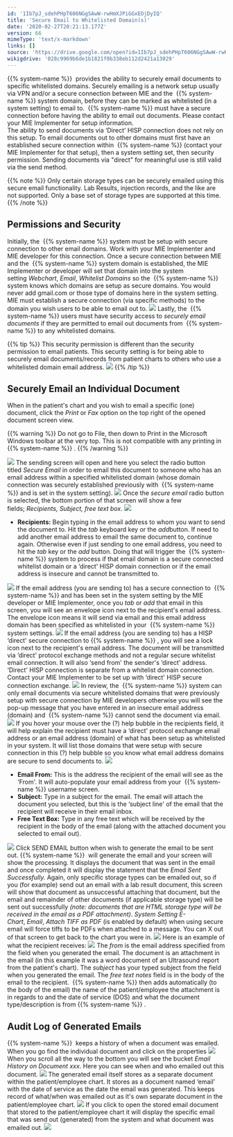 ```yaml
---
id: '1Ib7pJ_sdehPHpT606NGgSAwW-rwHmXJPiGGxEOjDyIQ'
title: 'Secure Email to Whitelisted Domain(s)'
date: '2020-02-27T20:21:13.177Z'
version: 66
mimeType: 'text/x-markdown'
links: []
source: 'https://drive.google.com/open?id=1Ib7pJ_sdehPHpT606NGgSAwW-rwHmXJPiGGxEOjDyIQ'
wikigdrive: '028c9969b6de1b1821f0b338eb112d2421a13029'
---
```

{{% system-name %}}  provides the ability to securely email documents to specific whitelisted domains. Securely emailing is a network setup usually via VPN and/or a secure connection between MIE and the  {{% system-name %}} system domain, before they can be marked as whitelisted (in a system setting) to email to.  {{% system-name %}} must have a secure connection before having the ability to email out documents. Please contact your MIE Implementer for setup information.  
The ability to send documents via ‘Direct' HISP connection does not rely on this setup. To email documents out to other domains must first have an established secure connection within  {{% system-name %}} (contact your MIE Implementer for that setup), then a system setting set, then security permission. Sending documents via "direct" for meaningful use is still valid via the send method.

{{% note %}}
Only certain storage types can be securely emailed using this secure email functionality. Lab Results, injection records, and the like are not supported. Only a base set of storage types are supported at this time.
{{% /note %}}

## Permissions and Security

Initially, the  {{% system-name %}} system must be setup with secure connection to other email domains. Work with your MIE Implementer and MIE developer for this connection. Once a secure connection between MIE and the  {{% system-name %}} system domain is established, the MIE Implementer or developer will set that domain into the system setting *Webchart*, *Email*, *Whitelist Domains* so the  {{% system-name %}} system knows which domains are setup as secure domains. You would never add gmail.com or those type of domains here in the system setting. MIE must establish a secure connection (via specific methods) to the domain you wish users to be able to email out to.
![](../secure-email-to-whitelisted-domain-s.assets/91566388fd1673a88963046de201bbc4.png)
Lastly, the  {{% system-name %}} users must have security access to *securely email documents* if they are permitted to email out documents from  {{% system-name %}} to any whitelisted domains.

{{% tip %}}
This security permission is different than the security permission to email patients. This security setting is for being able to securely email documents/records from patient charts to others who use a whitelisted domain email address.
![](../secure-email-to-whitelisted-domain-s.assets/71173aa0c9b144a8d2dcc3106822ed6a.png)
{{% /tip %}}

## Securely Email an Individual Document

When in the patient's chart and you wish to email a specific (one) document, click the *Print* or *Fax* option on the top right of the opened document screen view.

{{% warning %}}
Do not go to File, then down to Print in the Microsoft Windows toolbar at the very top. This is not compatible with any printing in  {{% system-name %}} .
{{% /warning %}}

![](../secure-email-to-whitelisted-domain-s.assets/be63f8e2b1318a70310281fc91bb3e68.png)
The sending screen will open and here you select the radio button titled *Secure Email* in order to email this document to someone who has an email address within a specified whitelisted domain (whose domain connection was securely established previously with  {{% system-name %}} and is set in the system setting).
![](../secure-email-to-whitelisted-domain-s.assets/0fdf226c9d622e64a484a2ed8a813893.png)
Once the *secure email* radio button is selected, the bottom portion of that screen will show a few fields; *Recipients, Subject, free text box.*
![](../secure-email-to-whitelisted-domain-s.assets/ff4aa5325b8e3de3ed661612eab92daf.png)

* <strong>Recipients:</strong> Begin typing in the email address to whom you want to send the document to. Hit the <em>tab</em> keyboard key or the <em>add</em>button. If need to add another email address to email the same document to, continue again. Otherwise even if just sending to one email address, you need to hit the <em>tab</em> key or the <em>add</em> button. Doing that will trigger the  {{% system-name %}} system to process if that email domain is a secure connected whitelist domain or a ‘direct' HISP domain connection or if the email address is insecure and cannot be transmitted to.

![](../secure-email-to-whitelisted-domain-s.assets/08d595f62eea0358539c00a2d0bed44a.png)
If the email address (you are sending to) has a secure connection to  {{% system-name %}} and has been set in the system setting by the MIE developer or MIE Implementer, once you *tab* or *add* that email in this screen, you will see an envelope icon next to the recipient's email address. The envelope icon means it will send via email and this email address domain has been specified as whitelisted in your  {{% system-name %}} system settings.
![](../secure-email-to-whitelisted-domain-s.assets/d95ddb63e590d7faed1d89226add102f.png)
If the email address (you are sending to) has a HISP ‘direct' secure connection to {{% system-name %}} , you will see a lock icon next to the recipient's email address. The document will be transmitted via ‘direct' protocol exchange methods and not a regular secure whitelist email connection. It will also ‘send from' the sender's ‘direct' address. ‘Direct' HISP connection is separate from a whitelist domain connection. Contact your MIE Implementer to be set up with ‘direct' HISP secure connection exchange.
![](../secure-email-to-whitelisted-domain-s.assets/1a8eb158f26cb0ba4c37280c4db461b8.png)
In review, the  {{% system-name %}} system can only email documents via secure whitelisted domains that were previously setup with secure connection by MIE developers otherwise you will see the pop-up message that you have entered in an insecure email address (domain) and  {{% system-name %}} cannot send the document via email.
![](../secure-email-to-whitelisted-domain-s.assets/cc39f6c3d38697c579bcbfbef5d6e100.png)
If you hover your mouse over the (?) help bubble in the recipients field, it will help explain the recipient must have a ‘direct' protocol exchange email address or an email address (domain) of what has been setup as whitelisted in your system. It will list those domains that were setup with secure connection in this (?) help bubble so you know what email address domains are secure to send documents to.
![](../secure-email-to-whitelisted-domain-s.assets/1e23130c0b7b7672d39687d23fff0d72.png)

* <strong>Email From:</strong> This is the address the recipient of the email will see as the ‘From'. It will auto-populate your email address from your  {{% system-name %}} username screen.
* <strong>Subject:</strong> Type in a subject for the email. The email will attach the document you selected, but this is the ‘subject line' of the email that the recipient will receive in their email inbox.
* <strong>Free Text Box:</strong> Type in any free text which will be received by the recipient in the body of the email (along with the attached document you selected to email out).

![](../secure-email-to-whitelisted-domain-s.assets/c5bd93c93267b5a5dab8e4b15f779de3.png)
Click SEND EMAIL button when wish to generate the email to be sent out.
{{% system-name %}}  will generate the email and your screen will show the processing. It displays the document that was sent in the email and once completed it will display the statement that the *Email Sent Successfully.* Again, only specific storage types can be emailed out, so if you (for example) send out an email with a lab result document, this screen will show that document as unsuccessful attaching that document, but the email and remainder of other documents (if applicable storage type) will be sent out successfully *(note: documents that are HTML storage type will be received in the email as a PDF attachment)*. *System Setting E-Chart*, *Email*, *Attach TIFF as PDF* (is enabled by default) when using secure email will force tiffs to be PDFs when attached to a message.
You can X out of that screen to get back to the chart you were in.
![](../secure-email-to-whitelisted-domain-s.assets/d106a79d8c557677462bbf74eb4457ad.png)
Here is an example of what the recipient receives:
![](../secure-email-to-whitelisted-domain-s.assets/e2a1f128823c6b7b2b4c32b1f8b76a87.png)
The *from* is the email address specified from the field when you generated the email. The document is an attachment in the email (in this example it was a word document of an Ultrasound report from the patient's chart). The *subject* has your typed subject from the field when you generated the email. The *free text notes* field is in the body of the email to the recipient.  {{% system-name %}} then adds automatically (to the body of the email) the name of the patient/employee the attachment is in regards to and the date of service (DOS) and what the document type/description is from {{% system-name %}} .

## Audit Log of Generated Emails

{{% system-name %}}  keeps a history of when a document was emailed. When you go find the individual document and click on the properties
![](../secure-email-to-whitelisted-domain-s.assets/03efe08e8636b93762894b55864f8209.png)
When you scroll all the way to the bottom you will see the bucket *Email History on Document xxx*. Here you can see when and who emailed out this document.
![](../secure-email-to-whitelisted-domain-s.assets/7ee6c33a65b72a442f3f2493bef0fbd9.png)
The generated email itself stores as a separate document within the patient/employee chart. It stores as a document named ‘email' with the date of service as the date the email was generated. This keeps record of what/when was emailed out as it's own separate document in the patient/employee chart.
![](../secure-email-to-whitelisted-domain-s.assets/277b0d8e9c08ab5995a31a4cb1763f5d.png)
If you click to open the stored email document that stored to the patient/employee chart it will display the specific email that was send out (generated) from the system and what document was emailed out.
![](../secure-email-to-whitelisted-domain-s.assets/72821c842635fb4d80a959de712e88c2.png)

